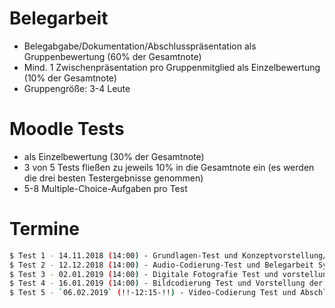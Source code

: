 # Belegarbeit
- Belegabgabe/Dokumentation/Abschlusspräsentation als Gruppenbewertung (60% der Gesamtnote) 
- Mind. 1 Zwischenpräsentation pro Gruppenmitglied als Einzelbewertung (10% der Gesamtnote) 
- Gruppengröße: 3-4 Leute 

# Moodle Tests
- als Einzelbewertung (30% der Gesamtnote) 
- 3 von 5 Tests fließen zu jeweils 10% in die Gesamtnote ein 
(es werden die drei besten Testergebnisse genommen) 
- 5-8 Multiple-Choice-Aufgaben pro Test

# Termine
```sh
$ Test 1 - 14.11.2018 (14:00) - Grundlagen-Test und Konzeptvorstellung/Aufgabenverteilung Belegarbeit
$ Test 2 - 12.12.2018 (14:00) - Audio-Codierung-Test und Belegarbeit Systemarchitektur vorstellen
$ Test 3 - 02.01.2019 (14:00) - Digitale Fotografie Test und vorstellung des User-Interface der Belegarbeit
$ Test 4 - 16.01.2019 (14:00) - Bildcodierung Test und Vorstellung der Audio-/Video-Algorithmen zur Belegarbeit
$ Test 5 - `06.02.2019` (!!-12:15-!!) - Video-Codierung Test und Abschlusspräsentation der Belegarbeit
```
